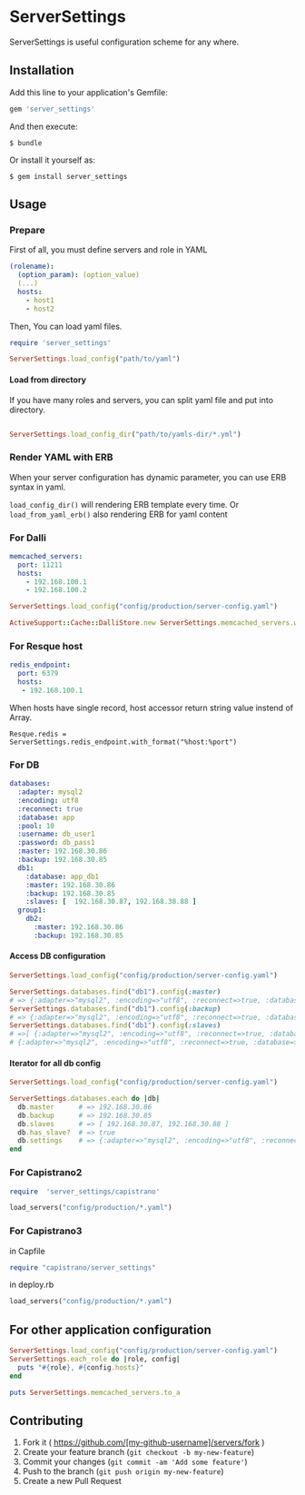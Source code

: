 # ServerSettings

ServerSettings is useful configuration scheme for any where.


## Installation

Add this line to your application's Gemfile:

```ruby
gem 'server_settings'
```

And then execute:

    $ bundle

Or install it yourself as:

    $ gem install server_settings

## Usage

### Prepare
First of all, you must define servers and role in YAML

```yaml
(rolename):
  (option_param): (option_value)
  (...)
  hosts:
    - host1
    - host2
```
Then, You can load yaml files.

```ruby
require 'server_settings'

ServerSettings.load_config("path/to/yaml")
```

#### Load from directory
If you have many roles and servers, you can split yaml file and put
into directory.

```ruby

ServerSettings.load_config_dir("path/to/yamls-dir/*.yml")
```

### Render YAML with ERB
When your server configuration has dynamic parameter, you can use ERB
syntax in yaml.

`load_config_dir()` will rendering  ERB template every time.
Or  `load_from_yaml_erb()` also rendering ERB for yaml content

### For Dalli

```yaml
memcached_servers:
  port: 11211
  hosts:
    - 192.168.100.1
    - 192.168.100.2
```

```ruby
ServerSettings.load_config("config/production/server-config.yaml")

ActiveSupport::Cache::DalliStore.new ServerSettings.memcached_servers.with_format("%host:%port"), options

```

### For Resque host
```yaml
redis_endpoint:
  port: 6379
  hosts:
   - 192.168.100.1
```
When hosts have single record, host accessor return string value
instend of Array.
```
Resque.redis = ServerSettings.redis_endpoint.with_format("%host:%port")

```
### For DB

```yaml
databases:
  :adapter: mysql2
  :encoding: utf8
  :reconnect: true
  :database: app
  :pool: 10
  :username: db_user1
  :password: db_pass1
  :master: 192.168.30.86
  :backup: 192.168.30.85
  db1:
    :database: app_db1
    :master: 192.168.30.86
    :backup: 192.168.30.85
    :slaves: [  192.168.30.87, 192.168.30.88 ]
  group1:
    db2:
      :master: 192.168.30.86
      :backup: 192.168.30.85
```
#### Access DB configuration
```ruby
ServerSettings.load_config("config/production/server-config.yaml")

ServerSettings.databases.find("db1").config(:master)
# => {:adapter=>"mysql2", :encoding=>"utf8", :reconnect=>true, :database=>"app_db1", :pool=>10, :username=>"db_user1", :password=>"db_pass1", :host=>"192.168.30.86"}
ServerSettings.databases.find("db1").config(:backup)
# => {:adapter=>"mysql2", :encoding=>"utf8", :reconnect=>true, :database=>"app_db1", :pool=>10, :username=>"db_user1", :password=>"db_pass1", :host=>"192.168.30.85"}
ServerSettings.databases.find("db1").config(:slaves)
# =>[ {:adapter=>"mysql2", :encoding=>"utf8", :reconnect=>true, :database=>"app_db1", :pool=>10, :username=>"db_user1", :password=>"db_pass1", :host=>"192.168.30.87"},
# {:adapter=>"mysql2", :encoding=>"utf8", :reconnect=>true, :database=>"app_db1", :pool=>10, :username=>"db_user1", :password=>"db_pass1", :host=>"192.168.30.88"}]
```
#### Iterator for all db config
```ruby
ServerSettings.load_config("config/production/server-config.yaml")

ServerSettings.databases.each do |db|
  db.master      # => 192.168.30.86
  db.backup      # => 192.168.30.85
  db.slaves      # => [ 192.168.30.87, 192.168.30.88 ]
  db.has_slave?  # => true
  db.settings    # => {:adapter=>"mysql2", :encoding=>"utf8", :reconnect=>true, :database=>"app_db1", :pool=>10, :username=>"db_user1", :password=>"db_pass1"}
end
```

### For Capistrano2
```ruby
require  'server_settings/capistrano'

load_servers("config/production/*.yaml")

```

### For Capistrano3

in Capfile

```ruby
require "capistrano/server_settings"
```

in deploy.rb

```ruby
load_servers("config/production/*.yaml")
```

## For other application configuration

```ruby
ServerSettings.load_config("config/production/server-config.yaml")
ServerSettings.each_role do |role, config|
  puts "#{role}, #{config.hosts}"
end
```

```ruby
puts ServerSettings.memcached_servers.to_a

```
## Contributing

1. Fork it ( https://github.com/[my-github-username]/servers/fork )
2. Create your feature branch (`git checkout -b my-new-feature`)
3. Commit your changes (`git commit -am 'Add some feature'`)
4. Push to the branch (`git push origin my-new-feature`)
5. Create a new Pull Request
